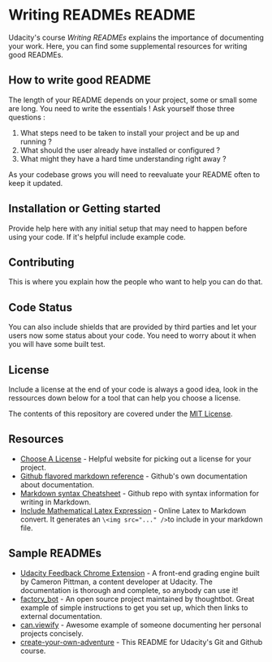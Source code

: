 # Writing READMEs README

Udacity's course _Writing READMEs_ explains the importance of documenting your work. Here, you can find some supplemental resources for writing good READMEs.

## How to write good README

The length of your README depends on your project, some or small some are long. You need to write the essentials ! Ask yourself those three questions :

1) What steps need to be taken to install your project and be up and running ?
2) What should the user already have installed or configured ?
3) What might they have a hard time understanding right away ?

As your codebase grows you will need to reevaluate your README often to keep it updated.

## Installation or Getting started

Provide help here with any initial setup that may need to happen before using your code. If it's helpful include example code.

## Contributing

This is where you explain how the people who want to help you can do that.

## Code Status

You can also include shields that are provided by third parties and let your users now some status about your code. You need to worry about it when you will have some built test.

## License

Include a license at the end of your code is always a good idea, look in the ressources down below for a tool that can help you choose a license.

The contents of this repository are covered under the [MIT License](LICENSE).

## Resources

* [Choose A License](http://choosealicense.com/) - Helpful website for picking out a license for your project.
* [Github flavored markdown reference](https://help.github.com/categories/writing-on-github/) - Github's own documentation about documentation.
* [Markdown syntax Cheatsheet](https://github.com/adam-p/markdown-here/wiki/Markdown-Cheatsheet) - Github repo with syntax information for writing in Markdown.
* [Include Mathematical Latex Expression](https://upmath.me/) - Online Latex to Markdown convert. It generates an `\<img src="..." />`to include in your markdown file.

## Sample READMEs

* [Udacity Feedback Chrome Extension](https://github.com/udacity/frontend-grading-engine) - A front-end grading engine built by Cameron Pittman, a content developer at Udacity. The documentation is thorough and complete, so anybody can use it!
* [factory_bot](https://github.com/thoughtbot/factory_bot) - An open source project maintained by thoughtbot. Great example of simple instructions to get you set up, which then links to external documentation.
* [can.viewify](https://github.com/zkat/can.viewify) - Awesome example of someone documenting her personal projects concisely.
* [create-your-own-adventure](https://github.com/udacity/create-your-own-adventure) - This README for Udacity's Git and Github course.
